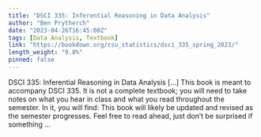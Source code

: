 ```yaml
---
title: "DSCI 335: Inferential Reasoning in Data Analysis"
author: "Ben Prytherch"
date: "2023-04-26T16:45:00Z"
tags: [Data Analysis, Textbook]
link: "https://bookdown.org/csu_statistics/dsci_335_spring_2023/"
length_weight: "9.8%"
pinned: false
---
```


DSCI 335: Inferential Reasoning in Data Analysis [...] This book is meant to accompany DSCI 335. It is not a complete textbook; you will need to take notes on what you hear in class and what you read throughout the semester. In it, you will find: This book will likely be updated and revised as the semester progresses. Feel free to read ahead, just don’t be surprised if something ...
